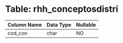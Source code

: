 # Table: rhh_conceptosdistri

| Column Name | Data Type | Nullable |
|-------------|-----------|----------|
| cod_con | char | NO |
